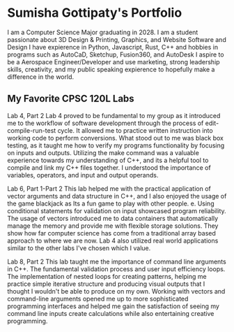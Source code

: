 
# Sumisha Gottipaty's Portfolio

I am a Computer Science Major graduating in 2028. I am a student passionate about 3D Design & Printing, Graphics, and Website Software and Design
I have expierence in Python, Javascript, Rust, C++ and hobbies in programs such as AutoCaD, Sketchup, Fusion360, and AutoDesk
I aspire to be a Aerospace Engineer/Developer and use marketing, strong leadership skills, creativity, and my public speaking expierence to hopefully make a difference in the world. 

## My Favorite CPSC 120L Labs

Lab 4, Part 2 
Lab 4 proved to be fundamental to my group as it introduced me to the workflow of software development through the process of edit-compile-run-test cycle. It allowed me to practice written instruction into working code to perform conversions. What stood out to me was black box testing, as it taught me how to verify my programs functionality by focusing on inputs and outputs. Utilizing the make command was a valuable experience towards my understanding of C++, and its a helpful tool to compile and link my C++ files together. I understood the importance of variables, operators, and input and output operands. 

Lab 6, Part 1-Part 2 
This lab helped me with the practical application of vector arguments and data structure in C++, and I also enjoyed the usage of the game blackjack as Its a fun game to play with other people. e. Using conditional statements for validation on input showcased program reliability. The usage of vectors introduced me to data containers that automatically manage the memory and provide me with flexible storage solutions. They show how far computer science has come from a traditional array based approach to where we are now. Lab 4 also utilized real world applications similar to the other labs I've chosen which I value.

Lab 8, Part 2
This lab taught me the importance of command line arguments in C++. The fundamental validation process and user input efficiency loops. The implementation of nested loops for creating patterns, helping me practice simple iterative structure and producing visual outputs that I thought I wouldn't be able to produce on my own. Working with vectors and command-line arguments opened me up to more sophisticated programming interfaces and helped me gain the satisfaction of seeing my command line inputs create calculations while also entertaining creative programming. 

